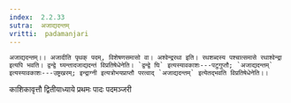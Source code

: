 ```yaml
---
index:  2.2.33
sutra:  अजाद्यदन्तम्
vritti:  padamanjari
---
```


	अजाद्यदन्तम्।। अजादीति पृथक् पदम्, विशेषणसमासो वा। अश्वेन्द्ररथा इति। रथशब्दस्य पश्चात्समासे रथाश्वेन्द्रा इत्यपि भवति। द्वन्द्वे घ्यन्तादजाद्यदन्तं विप्रतिषेधेनेति। `द्वन्द्वे घि` इत्यस्यावकाशः---पटुगुप्तौ; `अजाद्यदन्तम्` इत्यस्यावकाशः---उष्ट्रखरम्; इन्द्राग्नी इत्यत्रोभयप्राप्तौ परत्वाद् `अजाद्यदन्तम्` इत्येतद्भवति विप्रतिषेधेनेति।।
 	
काशिकावृत्तौ
द्वितीयाध्याये प्रथमः पादः पदमञ्जरी

